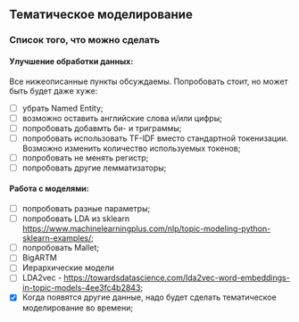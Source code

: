 ## Тематическое моделирование


### Список того, что можно сделать

#### Улучшение обработки данных:

Все нижеописанные пункты обсуждаемы. Попробовать стоит, но может быть будет даже хуже:

- [ ] убрать Named Entity;
- [ ] возможно оставить английские слова и/или цифры;
- [ ] попробовать добавмть би- и триграммы;
- [ ] попробовать использовать TF-IDF вместо стандартной токенизации. Возможно изменить количество используемых токенов;
- [ ] попробовать не менять регистр;
- [ ] попробовать другие лемматизаторы;

#### Работа с моделями:

- [ ] попробовать разные параметры;
- [ ] попробовать LDA из sklearn https://www.machinelearningplus.com/nlp/topic-modeling-python-sklearn-examples/;
- [ ] попробовать Mallet;
- [ ] BigARTM
- [ ] Иерархические модели
- [ ] LDA2vec - https://towardsdatascience.com/lda2vec-word-embeddings-in-topic-models-4ee3fc4b2843;
- [x] Когда появятся другие данные, надо будет сделать тематическое моделирование во времени;
